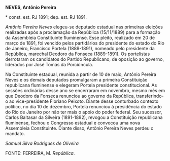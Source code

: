 **NEVES, Antônio Pereira**

\* const. est. RJ 1891; dep. est. RJ 1891.

*Antônio Pereira Neves* elegeu-se deputado estadual nas primeiras
eleições realizadas após a proclamação da República (15/11/1889) para a
formação da Assembleia Constituinte fluminense. Esse pleito, realizado
em 20 de março de 1891, foi vencido pelos partidários do presidente do
estado do Rio de Janeiro, Francisco Portela (1889-1891), nomeado pelo
presidente da República, marechal Deodoro da Fonseca (1889-1891). Os
portelistas derrotaram os candidatos do Partido Republicano, de oposição
ao governo, liderados por José Tomás da Porciúncula.

Na Constituinte estadual, reunida a partir de 10 de maio, Antônio
Pereira Neves e os demais deputados promulgaram a primeira Constituição
republicana fluminense e elegeram Portela presidente constitucional. As
sessões ordinárias desse ano se encerraram em novembro, mesmo mês em que
Deodoro da Fonseca renunciou ao governo da República, transferindo-o ao
vice-presidente Floriano Peixoto. Diante desse conturbado contexto
político, no dia 10 de dezembro, Portela renunciou à presidência do
estado do Rio de Janeiro por não ter mais o apoio do poder federal. Seu
sucessor, Carlos Baltasar da Silveira (1891-1892), revogou a
Constituição republicana fluminense, fechou o Congresso estadual e
convocou uma nova Assembleia Constituinte. Diante disso, Antônio Pereira
Neves perdeu o mandato.

*Samuel Silva Rodrigues de Oliveira*

FONTE: FERREIRA, M. *República*.
